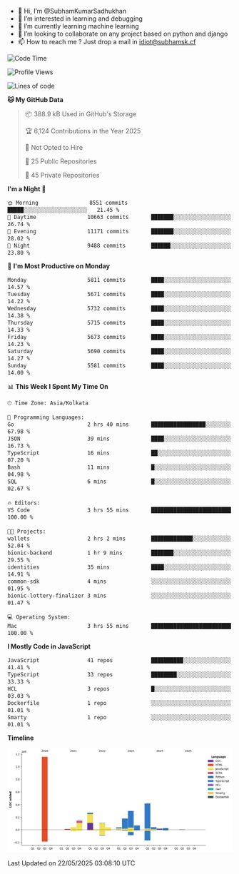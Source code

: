 - 👋 Hi, I’m @SubhamKumarSadhukhan
- 👀 I’m interested in learning and debugging
- 🌱 I’m currently learning machine learning
- 💞️ I’m looking to collaborate on any project based on python and django
- 📫 How to reach me ?
      Just drop a mail in idiot@subhamsk.cf

<!---
SubhamKumarSadhukhan/SubhamKumarSadhukhan is a ✨ special ✨ repository because its `README.md` (this file) appears on your GitHub profile.
You can click the Preview link to take a look at your changes.
--->


<!--START_SECTION:waka-->
![Code Time](http://img.shields.io/badge/Code%20Time-2%2C909%20hrs%2049%20mins-blue)

![Profile Views](http://img.shields.io/badge/Profile%20Views-1-blue)

![Lines of code](https://img.shields.io/badge/From%20Hello%20World%20I%27ve%20Written-2.9%20million%20lines%20of%20code-blue)

**🐱 My GitHub Data** 

> 📦 388.9 kB Used in GitHub's Storage 
 > 
> 🏆 6,124 Contributions in the Year 2025
 > 
> 🚫 Not Opted to Hire
 > 
> 📜 25 Public Repositories 
 > 
> 🔑 45 Private Repositories 
 > 
**I'm a Night 🦉** 

```text
🌞 Morning                8551 commits        █████░░░░░░░░░░░░░░░░░░░░   21.45 % 
🌆 Daytime                10663 commits       ███████░░░░░░░░░░░░░░░░░░   26.74 % 
🌃 Evening                11171 commits       ███████░░░░░░░░░░░░░░░░░░   28.02 % 
🌙 Night                  9488 commits        ██████░░░░░░░░░░░░░░░░░░░   23.80 % 
```
📅 **I'm Most Productive on Monday** 

```text
Monday                   5811 commits        ████░░░░░░░░░░░░░░░░░░░░░   14.57 % 
Tuesday                  5671 commits        ████░░░░░░░░░░░░░░░░░░░░░   14.22 % 
Wednesday                5732 commits        ████░░░░░░░░░░░░░░░░░░░░░   14.38 % 
Thursday                 5715 commits        ████░░░░░░░░░░░░░░░░░░░░░   14.33 % 
Friday                   5673 commits        ████░░░░░░░░░░░░░░░░░░░░░   14.23 % 
Saturday                 5690 commits        ████░░░░░░░░░░░░░░░░░░░░░   14.27 % 
Sunday                   5581 commits        ████░░░░░░░░░░░░░░░░░░░░░   14.00 % 
```


📊 **This Week I Spent My Time On** 

```text
🕑︎ Time Zone: Asia/Kolkata

💬 Programming Languages: 
Go                       2 hrs 40 mins       █████████████████░░░░░░░░   67.98 % 
JSON                     39 mins             ████░░░░░░░░░░░░░░░░░░░░░   16.73 % 
TypeScript               16 mins             ██░░░░░░░░░░░░░░░░░░░░░░░   07.20 % 
Bash                     11 mins             █░░░░░░░░░░░░░░░░░░░░░░░░   04.98 % 
SQL                      6 mins              █░░░░░░░░░░░░░░░░░░░░░░░░   02.67 % 

🔥 Editors: 
VS Code                  3 hrs 55 mins       █████████████████████████   100.00 % 

🐱‍💻 Projects: 
wallets                  2 hrs 2 mins        █████████████░░░░░░░░░░░░   52.04 % 
bionic-backend           1 hr 9 mins         ███████░░░░░░░░░░░░░░░░░░   29.55 % 
identities               35 mins             ████░░░░░░░░░░░░░░░░░░░░░   14.91 % 
common-sdk               4 mins              ░░░░░░░░░░░░░░░░░░░░░░░░░   01.95 % 
bionic-lottery-finalizer 3 mins              ░░░░░░░░░░░░░░░░░░░░░░░░░   01.47 % 

💻 Operating System: 
Mac                      3 hrs 55 mins       █████████████████████████   100.00 % 
```

**I Mostly Code in JavaScript** 

```text
JavaScript               41 repos            ██████████░░░░░░░░░░░░░░░   41.41 % 
TypeScript               33 repos            ████████░░░░░░░░░░░░░░░░░   33.33 % 
HCL                      3 repos             █░░░░░░░░░░░░░░░░░░░░░░░░   03.03 % 
Dockerfile               1 repo              ░░░░░░░░░░░░░░░░░░░░░░░░░   01.01 % 
Smarty                   1 repo              ░░░░░░░░░░░░░░░░░░░░░░░░░   01.01 % 
```



**Timeline**

![Lines of Code chart](https://raw.githubusercontent.com/SubhamKumarSadhukhan/SubhamKumarSadhukhan/main/assets/bar_graph.png)


 Last Updated on 22/05/2025 03:08:10 UTC
<!--END_SECTION:waka-->
